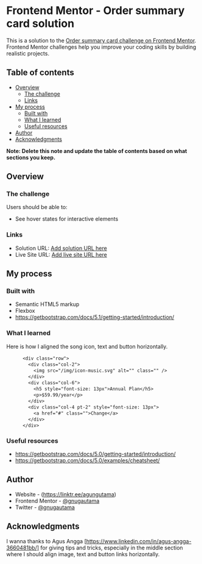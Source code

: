 # Frontend Mentor - Order summary card solution

This is a solution to the [Order summary card challenge on Frontend Mentor](https://www.frontendmentor.io/challenges/order-summary-component-QlPmajDUj). Frontend Mentor challenges help you improve your coding skills by building realistic projects. 

## Table of contents

- [Overview](#overview)
  - [The challenge](#the-challenge)
  - [Links](#links)
- [My process](#my-process)
  - [Built with](#built-with)
  - [What I learned](#what-i-learned)
  - [Useful resources](#useful-resources)
- [Author](#author)
- [Acknowledgments](#acknowledgments)

**Note: Delete this note and update the table of contents based on what sections you keep.**

## Overview

### The challenge

Users should be able to:

- See hover states for interactive elements

### Links

- Solution URL: [Add solution URL here](https://your-solution-url.com)
- Live Site URL: [Add live site URL here](https://your-live-site-url.com)

## My process

### Built with

- Semantic HTML5 markup
- Flexbox
- https://getbootstrap.com/docs/5.1/getting-started/introduction/


### What I learned

Here is how I aligned the song icon, text and button horizontally.

  <!--to make the middle section-->
          <div class="row">
            <div class="col-2">
              <img src="/img/icon-music.svg" alt="" class="" />
            </div>
            <div class="col-6">
              <h5 style="font-size: 13px">Annual Plan</h5>
              <p>$59.99/year</p>
            </div>
            <div class="col-4 pt-2" style="font-size: 13px">
              <a href="#" class="">Change</a>
            </div>
          </div>
   <!--end of middle section-->

### Useful resources

- https://getbootstrap.com/docs/5.0/getting-started/introduction/
- https://getbootstrap.com/docs/5.0/examples/cheatsheet/


## Author

- Website - (https://linktr.ee/agungutama)
- Frontend Mentor - [@gnugautama](https://www.frontendmentor.io/profile/gnugautama)
- Twitter - [@gnugautama](https://twitter.com/gnugautama)


## Acknowledgments

I wanna thanks to Agus Angga [https://www.linkedin.com/in/agus-angga-3660481bb/] for giving tips and tricks, especially in the middle section where I should align image, text and button links horizontally. 

